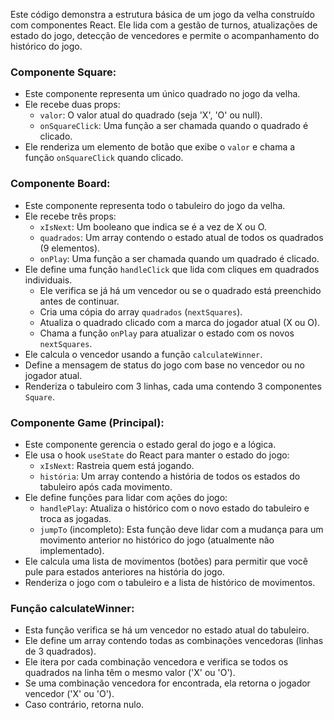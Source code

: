 
Este código demonstra a estrutura básica de um jogo da velha construído com componentes React. Ele lida com a gestão de turnos, atualizações de estado do jogo, detecção de vencedores e permite o acompanhamento do histórico do jogo.

### Componente Square:

* Este componente representa um único quadrado no jogo da velha.
* Ele recebe duas props:
    * `valor`: O valor atual do quadrado (seja 'X', 'O' ou null).
    * `onSquareClick`: Uma função a ser chamada quando o quadrado é clicado.
* Ele renderiza um elemento de botão que exibe o `valor` e chama a função `onSquareClick` quando clicado.

### Componente Board:

* Este componente representa todo o tabuleiro do jogo da velha.
* Ele recebe três props:
    * `xIsNext`: Um booleano que indica se é a vez de X ou O.
    * `quadrados`: Um array contendo o estado atual de todos os quadrados (9 elementos).
    * `onPlay`: Uma função a ser chamada quando um quadrado é clicado.
* Ele define uma função `handleClick` que lida com cliques em quadrados individuais.
    * Ele verifica se já há um vencedor ou se o quadrado está preenchido antes de continuar.
    * Cria uma cópia do array `quadrados` (`nextSquares`).
    * Atualiza o quadrado clicado com a marca do jogador atual (X ou O).
    * Chama a função `onPlay` para atualizar o estado com os novos `nextSquares`.
* Ele calcula o vencedor usando a função `calculateWinner`.
* Define a mensagem de status do jogo com base no vencedor ou no jogador atual.
* Renderiza o tabuleiro com 3 linhas, cada uma contendo 3 componentes `Square`.

### Componente Game (Principal):

* Este componente gerencia o estado geral do jogo e a lógica.
* Ele usa o hook `useState` do React para manter o estado do jogo:
    * `xIsNext`: Rastreia quem está jogando.
    * `história`: Um array contendo a história de todos os estados do tabuleiro após cada movimento.
* Ele define funções para lidar com ações do jogo:
    * `handlePlay`: Atualiza o histórico com o novo estado do tabuleiro e troca as jogadas.
    * `jumpTo` (incompleto): Esta função deve lidar com a mudança para um movimento anterior no histórico do jogo (atualmente não implementado).
* Ele calcula uma lista de movimentos (botões) para permitir que você pule para estados anteriores na história do jogo.
* Renderiza o jogo com o tabuleiro e a lista de histórico de movimentos.

### Função calculateWinner:

* Esta função verifica se há um vencedor no estado atual do tabuleiro.
* Ele define um array contendo todas as combinações vencedoras (linhas de 3 quadrados).
* Ele itera por cada combinação vencedora e verifica se todos os quadrados na linha têm o mesmo valor ('X' ou 'O').
* Se uma combinação vencedora for encontrada, ela retorna o jogador vencedor ('X' ou 'O').
* Caso contrário, retorna nulo.
